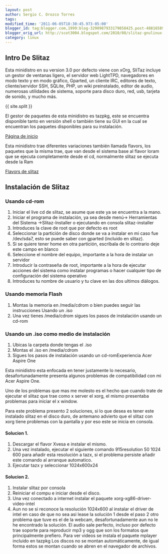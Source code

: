 ```yaml
---
layout: post
author: Sergio C. Orozco Torres
tags:
modified_time: '2011-06-05T18:30:45.973-05:00'
blogger_id: tag:blogger.com,1999:blog-3290987933179858425.post-4881658907635129104
blogger_orig_url: http://scot3004.blogspot.com/2010/08/slitaz-gnulinux-acer-aspire-one.html
category: linux
---
```


## Intro De Slitaz
Esta minidistro en su version 3.0 por defecto viene con xOrg,
SliTaz incluye un gestor de ventanas ligero, el servidor web LightTPD,
navegadores en modo texto y en modo gráfico, Gparted, un cliente IRC,
editores de texto, cliente/servidor SSH, SQLite, PHP, un wiki preinstalado,
editor de audio, numerosas utilidades de sistema, soporte para disco duro,
red, usb, tarjeta de sonido, y mucho más.

{{ site.split }}

El gestor de paquetes de esta minidistro es tazpkg,
este se encuentra disponible tanto en versión shell o
 también tiene su GUI en la cual se encuentran los paquetes disponibles para su instalación.

[Página de inicio](http://slitaz.org/es/)

Esta minidistro trae diferentes variaciones también llamada flavors,
 los paquetes que la misma trae, que van desde el sistema base
 al flavor loram que se ejecuta completamente desde el cd, normalmente slitaz se ejecuta desde la Ram

[Flavors de slitaz](http://www.slitaz.org/en/get/flavors.php)

## Instalación de Slitaz

### Usando cd-rom
1. Iniciar el live cd de slitaz, se asume que este ya se encuentra a la mano.
2. Iniciar el programa de instalación, ya sea desde menú-&gt; Herramientas del Sistema -&gt;Slitaz-Installer o ejecutando en consola slitaz-installer
3. Introduces la clave de root que por defecto es root
4. Seleccionar la partición de disco donde se va a instalar en mi caso fue /dev/sda7, esto se puede saber con gparted (incluido en slitaz).
5. Si se quiere tener home en otra partición, escríbala de lo contrario deje este campo en blanco
6. Seleccione el nombre del equipo, importante a la hora de instalar un servidor
7. Introducir la contraseña de root, importante a la hora de ejecutar acciones del sistema como instalar programas o hacer cualquier tipo de configuración del sistema operativo
8. Introduces tu nombre de usuario y tu clave en las dos ultimos diálogos.

### Usando memoria Flash
1. Montas la memoria en /media/cdrom o bien puedes seguir las instrucciones Usando un .iso
2. Una vez tienes /media/cdrom sigues los pasos de instalación usando un cd-rom

### Usando un .iso como medio de instalación
1. Ubicas la carpeta donde tengas el .iso
2. Montas el .iso en /media/cdrom
3. Sigues los pasos de instalación usando un cd-rom</div>Experiencia Acer Aspire One<br />

Esta minidistro esta enfocada en tener justamente lo necesario, desafortunadamente presenta algunos problemas de compatibilidad con mi Acer Aspire One.

Uno de los problemas que mas me molesto es el hecho que cuando trate de ejecutar el slitaz que trae como x server el xorg, el mismo presentaba problemas para iniciar el x window.

Para este problema presento 2 soluciones, si lo que desea es tener este instalado slitaz en el disco duro, de antemano advierto que el slitaz con xorg tiene problemas con la pantalla y por eso este se inicia en consola.

#### Solucion 1.
1. Descargar el flavor Xvesa e instalar el mismo.
2. Una vez instalado, ejecutar el siguiente comando 915resolution 50 1024 600 para añadir esta resolución a tazx, si el problema persiste añadir este comando al arranque automatico.
3. Ejecutar tazx y seleccionar 1024x600x24

#### Solucion 2.
1. Instalar slitaz por consola
2. Reiniciar el compu e iniciar desde el disco.
3. Una vez conectado a internet instalar el paquete xorg-xg86-driver-video-intel
4. Aun no se si reconoce la resolución 1024x600 al instalar el driver de intel en caso de que no sea asi lease la solución 1 desde el paso 2
otro problema que tuve es el de la webcam, desafortunadamente aun no le he encontrado la solución.
El audio sale perfecto, incluso por defecto trae soporte para reproducir mp3 y ogg que son los formatos que principalmente prefiero.
Para ver videos se instala el paquete mplayer incluido en tazpkg
Los discos no se montan automáticamente, de igual forma estos se montan cuando se abren en el navegador de archivos.

